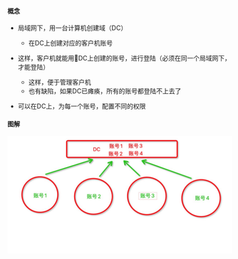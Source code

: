 #### 概念

- 局域网下，用一台计算机创建域（DC）
  - 在DC上创建对应的客户机账号

- 这样，客户机就能用DC上创建的账号，进行登陆（必须在同一个局域网下，才能登陆）
  - 这样，便于管理客户机
  - 也有缺陷，如果DC已瘫痪，所有的账号都登陆不上去了

- 可以在DC上，为每一个账号，配置不同的权限



#### 图解
<img src='../../imgs/img37.png' />

